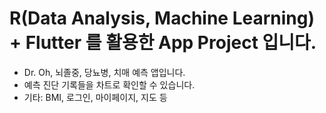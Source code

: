 # R(Data Analysis, Machine Learning) + Flutter 를 활용한 App Project 입니다.

- Dr. Oh, 뇌졸중, 당뇨병, 치매 예측 앱입니다.
- 예측 진단 기록들을 차트로 확인할 수 있습니다.
- 기타: BMI, 로그인, 마이페이지, 지도 등
